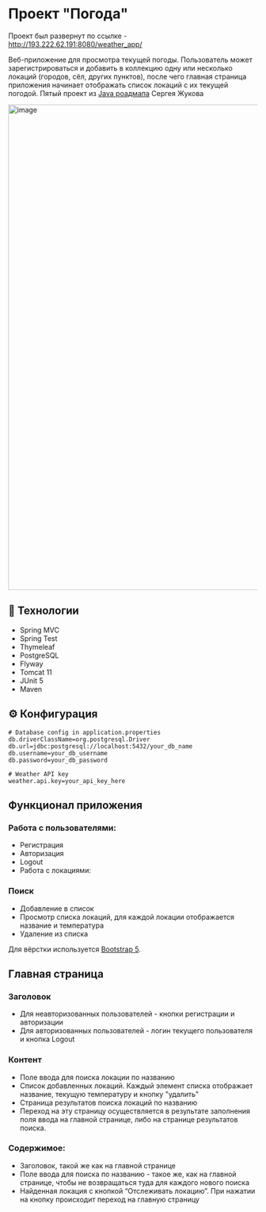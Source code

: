 # Проект "Погода"

Проект был развернут по ссылке - http://193.222.62.191:8080/weather_app/

Веб-приложение для просмотра текущей погоды. Пользователь может зарегистрироваться и добавить в коллекцию одну или несколько локаций (городов, сёл, других пунктов), после чего главная страница приложения начинает отображать список локаций с их текущей погодой. Пятый проект из [Java роадмапа](https://zhukovsd.github.io/java-backend-learning-course/) Сергея Жукова


<img width="1920" height="978" alt="image" src="https://github.com/user-attachments/assets/d0e681bd-d389-4a3c-877a-909401c209be" />

## 🚀 Технологии
- Spring MVC
- Spring Test
- Thymeleaf
- PostgreSQL
- Flyway
- Tomcat 11
- JUnit 5
- Maven

## ⚙️ Конфигурация
```
# Database config in application.properties
db.driverClassName=org.postgresql.Driver
db.url=jdbc:postgresql://localhost:5432/your_db_name
db.username=your_db_username
db.password=your_db_password

# Weather API key
weather.api.key=your_api_key_here
```

## Функционал приложения
### Работа с пользователями:

- Регистрация
- Авторизация
- Logout
- Работа с локациями:

### Поиск
- Добавление в список
- Просмотр списка локаций, для каждой локации отображается название и температура
- Удаление из списка

Для вёрстки используется [Bootstrap 5](https://getbootstrap.com/docs/5.0/getting-started/introduction/).

## Главная страница
### Заголовок
- Для неавторизованных пользователей - кнопки регистрации и авторизации
- Для авторизованных пользователей - логин текущего пользователя и кнопка Logout
### Контент
- Поле ввода для поиска локации по названию
- Список добавленных локаций. Каждый элемент списка отображает название, текущую температуру и кнопку "удалить"
- Страница результатов поиска локаций по названию
- Переход на эту страницу осуществляется в результате заполнения поля ввода на главной странице, либо на странице результатов поиска.

### Содержимое:

- Заголовок, такой же как на главной странице
- Поле ввода для поиска по названию - такое же, как на главной странице, чтобы не возвращаться туда для каждого нового поиска
- Найденная локация с кнопкой “Отслеживать локацию”. При нажатии на кнопку происходит переход на главную страницу

